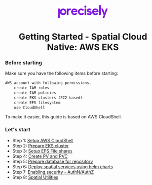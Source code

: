 <p align="center">
  <img src="../../../Precisely_Logo.png" alt="precisely-logo"/>
</p>

<h1 align="center">Getting Started - Spatial Cloud Native: AWS EKS</h1>


### Before starting

Make sure you have the following items before starting:

    AWS account with following permissions.
        create IAM roles
        create IAM policies
        create EKS clusters (EC2 based)
        create EFS filesystem
        use CloudShell

To make it easier, this guide is based on AWS CloudShell.

### Let's start

- Step 1: [Setup AWS CloudShell](setup-cloudshell.md)
- Step 2: [Prepare EKS cluster](prepare-eks-cluster.md)
- Step 3: [Setup EFS File shares](setup-efs-file-shares.md)
- Step 4: [Create PV and PVC](create-pv-pvc.md)
- Step 5: [Prepare database for repository](prepare-repository-database.md)
- Step 6: [Deploy spatial services using helm charts](deploy-spatial-services.md)
- Step 7: [Enabling security - AuthN/AuthZ](enable-security.md)
- Step 8: [Spatial Utilities](../spatial-utilities.md)


